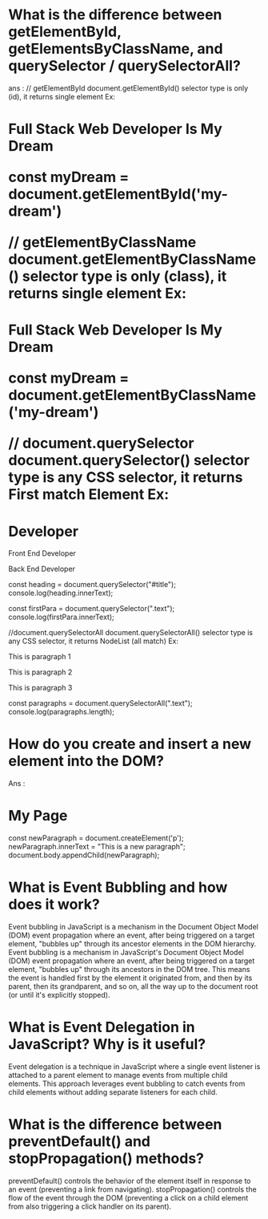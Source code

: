 # What is the difference between getElementById, getElementsByClassName, and querySelector / querySelectorAll?
ans :
// getElementById
document.getElementById() selector type is only (id), it returns single element 
Ex: 
      <h1 id="my-dream">Full Stack Web Developer Is My Dream</p>
      const myDream = document.getElementById('my-dream')
      
// getElementByClassName
document.getElementByClassName() selector type is only (class), it returns single element 
Ex:
      <h1 class="my-dream">Full Stack Web Developer Is My Dream</p>
      const myDream = document.getElementByClassName('my-dream')
      
// document.querySelector
document.querySelector() selector type is any CSS selector, it returns First match Element
Ex:
  <h1 id="title">Developer</h1>
  <p class="text">Front End Developer</p>
  <p class="text">Back End Developer</p>
  
  const heading = document.querySelector("#title");
  console.log(heading.innerText);

  const firstPara = document.querySelector(".text");
  console.log(firstPara.innerText);

  //document.querySelectorAll
document.querySelectorAll() selector type is any CSS selector, it returns NodeList (all match)
Ex:
   <p class="text">This is paragraph 1</p>
  <p class="text">This is paragraph 2</p>
  <p class="text">This is paragraph 3</p>

  const paragraphs = document.querySelectorAll(".text");
  console.log(paragraphs.length);

# How do you create and insert a new element into the DOM?
Ans :
  <h1>My Page</h1>
  const newParagraph = document.createElement('p');
  newParagraph.innerText = "This is a new paragraph";
  document.body.appendChild(newParagraph);

# What is Event Bubbling and how does it work?
Event bubbling in JavaScript is a mechanism in the Document Object Model (DOM) event propagation where an event, after being triggered on a target element, 
"bubbles up" through its ancestor elements in the DOM hierarchy. 
Event bubbling is a mechanism in JavaScript's Document Object Model (DOM) event propagation where an event, after being triggered on a target element, 
"bubbles up" through its ancestors in the DOM tree. This means the event is handled first by the element it originated from, 
and then by its parent, then its grandparent, and so on, all the way up to the document root (or until it's explicitly stopped). 

# What is Event Delegation in JavaScript? Why is it useful?
Event delegation is a technique in JavaScript where a single event listener is attached to a parent element to manage events from multiple child elements. 
This approach leverages event bubbling to catch events from child elements without adding separate listeners for each child.

# What is the difference between preventDefault() and stopPropagation() methods?
preventDefault() controls the behavior of the element itself in response to an event (preventing a link from navigating).
stopPropagation() controls the flow of the event through the DOM (preventing a click on a child element from also triggering a click handler on its parent).
